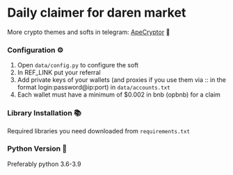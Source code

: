 # Daily claimer for daren market
More crypto themes and softs in telegram: [ApeCryptor](https://t.me/+_xCNXumUNWJkYjAy "ApeCryptor") 🦧

### Configuration ⚙️
1. Open `data/config.py` to configure the soft
2. In REF_LINK put your referral
3. Add private keys of your wallets (and proxies if you use them via :: in the format login:password@ip:port) in `data/accounts.txt`
4. Each wallet must have a minimum of $0.002 in bnb (opbnb) for a claim

### Library Installation 📚

Required libraries you need downloaded from `requirements.txt` 

### Python Version 🐍
Preferably python 3.6-3.9

